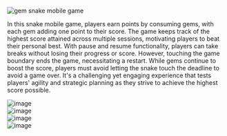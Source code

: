![gem snake mobile game](https://github.com/JahanRazh/Snake_Mobile_Game/assets/121393192/4142be2a-12c2-4739-8876-4739530edbe5)

In this snake mobile game, players earn points by consuming gems, with each gem adding one point to their score. The game keeps track of the highest score attained across multiple sessions, motivating players to beat their personal best. With pause and resume functionality, players can take breaks without losing their progress or score. However, touching the game boundary ends the game, necessitating a restart. While gems continue to boost the score, players must avoid letting the snake touch the deadline to avoid a game over. It's a challenging yet engaging experience that tests players' agility and strategic planning as they strive to achieve the highest score possible.

![image](https://github.com/JahanRazh/Snake_Mobile_Game/assets/121393192/255a3820-53e7-414c-b00e-ff6a46f63ea2)     
![image](https://github.com/JahanRazh/Snake_Mobile_Game/assets/121393192/e1af939e-3bba-462c-9b32-b739ad530679) <br>
![image](https://github.com/JahanRazh/Snake_Mobile_Game/assets/121393192/65f50144-1bd6-4d5b-b76f-092399a762be) <br>
![image](https://github.com/JahanRazh/Snake_Mobile_Game/assets/121393192/ab1d56a1-6611-46a8-8dfd-3ffe8b28c7b7) 


